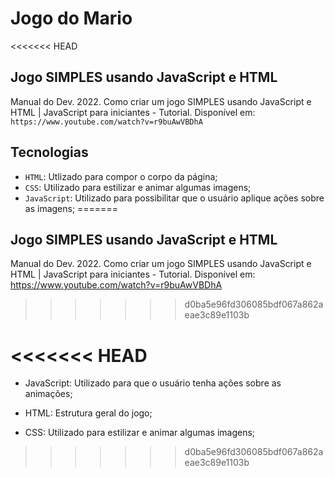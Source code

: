 # Jogo do Mario

<<<<<<< HEAD
## Jogo SIMPLES usando JavaScript e HTML  
Manual do Dev. 2022. Como criar um jogo SIMPLES usando JavaScript e HTML | JavaScript para iniciantes - Tutorial. Disponível em: ```https://www.youtube.com/watch?v=r9buAwVBDhA```

## Tecnologias

* ```HTML```:       Utlizado para compor o corpo da página;
* ```CSS```:        Utilizado para estilizar e animar algumas imagens;
* ```JavaScript```: Utilizado para possibilitar que o usuário aplique ações sobre as imagens;
=======
## Jogo SIMPLES usando JavaScript e HTML
    
Manual do Dev. 2022. Como criar um jogo SIMPLES usando JavaScript e HTML | JavaScript para iniciantes - Tutorial. Disponível em: https://www.youtube.com/watch?v=r9buAwVBDhA
>>>>>>> d0ba5e96fd306085bdf067a862aeae3c89e1103b



<<<<<<< HEAD
=======
* JavaScript: Utilizado para que o usuário tenha ações sobre as animações;

* HTML: Estrutura geral do jogo;

* CSS: Utilizado para estilizar e animar algumas imagens;
>>>>>>> d0ba5e96fd306085bdf067a862aeae3c89e1103b

